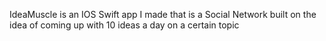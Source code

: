 IdeaMuscle is an IOS Swift app I made that is a Social Network built on the idea of coming up with 10 ideas a day on a certain topic 